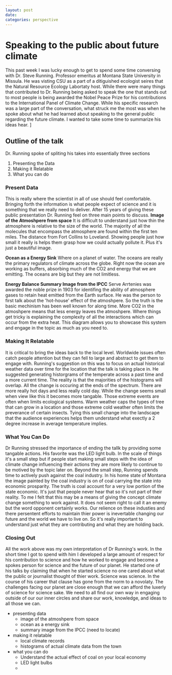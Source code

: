 ```yaml
---
layout: post
date:
categories: perspective
---
```

# Speaking to the public about future climate

This past week I was lucky enough to get to spend some time conversing with Dr. Steve Running. Professor emeritus at Montana State University in Missula. He was visting CSU as a part of a ditiguished ecologist seires that the Natural Resource Ecology Labortaty host. While there were many things that contributed to Dr. Running being asked to speak the one that stands out to most people is being awarded the Nobel Peace Prize for his contributions to the International Panel of Climate Change.
While his specific research was a large part of the conversation, what struck me the most was when he spoke about what he had learned about speaking to the general public regarding the future climate.
I wanted to take some time to summarize his ideas hear. ]

## Outline of the talk
Dr. Running spoke of spliting his takes into essentially three sections
1. Presenting the Data
2. Making it Relatable
3. What you can do

### Present Data
This is really where the scientist in all of use should feel comfortable. Bringing forth the information is what people expect of science and it is something that we really need to deliver. After 15 years of giving these public presentation Dr. Running feel on three main points to discuss.
**Image of the Atmoshpere from space**
It is difficult to understand just how thin the atmosphere is relative to the size of the world. The majority of all the molecules that encompass the atmosphere are found within the first ten miles. The distance from Fort Collins to Loveland. Showing people just how small it really is helps them grasp how we could actually pollute it. Plus it's just a beautiful image.   

 **Ocean as a Energy Sink**
 Where on a planet of water. The oceans are really the primary regulators of climate across the globe. Right now the ocean are working as buffers, absorbing much of the CO2 and energy that we are emitting. The oceans are big but they are not limitless.

 **Energy Balance Summary Image from the IPCC**
Serve Arrtenies was awarded the noble prize in 1903 for identifing the ability of atmosphere gases to retain heat emitted from the Earth surface. He was the person to first talk about the 'hot-house' effect of the atmoshpere. So the truth is the basic mechinism has been well known for along time. More CO2 in the atmoshpere means that less energy leaves the atmoshpere. Where things get tricky is explaining the complexity of all the interactions which can occur from the extra heat. This diagram allows you to showcase this system and engage in the topic as much as you need to.

### Making It Relatable
It is critical to bring the ideas back to the local level. Worldwide issues often catch people attention but they can fell to large and abstract to get them to engage with. Running's suggestion on this was to focus on actual historical weather data over time for the location that the talk is taking place in. He suggested generating historgrams of the temperate across a past time and a more current time. The reality is that the majorities of the histograms will overlap. All the change is occuring at the ends of the spectrum. There are more really hot days and less really cold day. While the change seems small when view like this it becomes more tangable. Those extreme events are often when limits ecological systems. Warm weather caps the types of tree that can grow in a location and those extreme cold weather often limits the preverance of certain insects. Tying this small change into the landscape that the audience experiences helps them understand what exectly a 2 degree increase in average temperature implies.

### What You Can Do
Dr Running stressed the importance of ending the tallk by providing some tangable actions. His favorite was the LED light bulb. In the scale of things it's a small step but if people start making small steps with the idea of climate change influencing their actions they are more likely to continue to be motived by the topic later on. Beyond the small step, Running spends time to actively push against the coal industry. In his home state of Montana the image painted by the coal industry is on of coal carrying the state into economic prosparity. The truth is coal account for a very low portion of the state economic. It's just that people never hear that so it's not part of their reality.
To me I felt that this may be a means of giving the concept climate change something to work against. It does not seem right to call it an enemy but the word opponent certainly works. Our relience on these industies and there persentent efforts to maintain thier power is inevertable changing our future and the world we have to live on. So it's really important to understand just what they are contributing and what they are holding back.

### Closing Out
All the work above was my own interpretation of Dr Running's work. In the short time I got to spend with him I developed a large amount of respect for his contribution to science and how he worked to engage and become a spokes person for science and the future of our planet. He started one of his talks by claiming that when he started science no one cared about what the public or journalist thought of thier work. Science was science. In the course of his career that clause has gone from the norm to a novolaty. The challenges facing our planet are close enough that we can afford the luxerly of science for science sake. We need to all find our own way in engaging outside of our our inner circles and share our work, knowledge, and ideas to all those we can.



- presenting data
  - image of the atmoshpere from space
  - ocean as a energy sink
  - summary image from the IPCC (need to locate)  
- making it relatable
  - local climate records
  - histograms of actual climate data from the town
- what you can do
  - Understand the actual effect of coal on your local economy
  - LED light bulbs
  -
